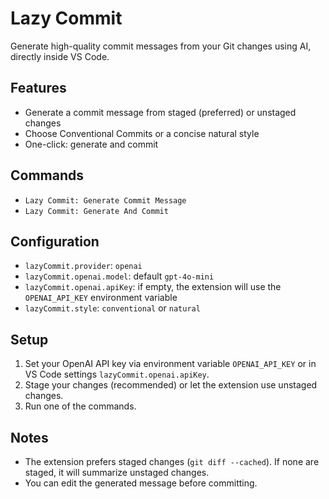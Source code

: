 # Lazy Commit

Generate high-quality commit messages from your Git changes using AI, directly inside VS Code.

## Features

- Generate a commit message from staged (preferred) or unstaged changes
- Choose Conventional Commits or a concise natural style
- One-click: generate and commit

## Commands

- `Lazy Commit: Generate Commit Message`
- `Lazy Commit: Generate And Commit`

## Configuration

- `lazyCommit.provider`: `openai`
- `lazyCommit.openai.model`: default `gpt-4o-mini`
- `lazyCommit.openai.apiKey`: if empty, the extension will use the `OPENAI_API_KEY` environment variable
- `lazyCommit.style`: `conventional` or `natural`

## Setup

1. Set your OpenAI API key via environment variable `OPENAI_API_KEY` or in VS Code settings `lazyCommit.openai.apiKey`.
2. Stage your changes (recommended) or let the extension use unstaged changes.
3. Run one of the commands.

## Notes

- The extension prefers staged changes (`git diff --cached`). If none are staged, it will summarize unstaged changes.
- You can edit the generated message before committing.
